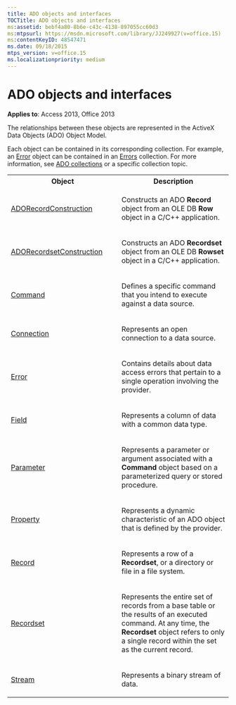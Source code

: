 ```yaml
---
title: ADO objects and interfaces
TOCTitle: ADO objects and interfaces
ms:assetid: bebf4a80-8b6e-c43c-4138-897055cc60d3
ms:mtpsurl: https://msdn.microsoft.com/library/JJ249927(v=office.15)
ms:contentKeyID: 48547471
ms.date: 09/18/2015
mtps_version: v=office.15
ms.localizationpriority: medium
---
```


# ADO objects and interfaces

**Applies to**: Access 2013, Office 2013

The relationships between these objects are represented in the ActiveX Data Objects (ADO) Object Model.

Each object can be contained in its corresponding collection. For example, an [Error](error-object-ado.md) object can be contained in an [Errors](errors-collection-ado.md) collection. For more information, see [ADO collections](ado-collections.md) or a specific collection topic.


<table>
<colgroup>
<col style="width: 50%" />
<col style="width: 50%" />
</colgroup>
<tbody>
<tr class="even">
<th>Object</th>
<th>Description</th>
</tr>
<tr class="odd">
<td><p><a href="adorecordconstruction-interface-ado.md">ADORecordConstruction</a></p></td>
<td><p>Constructs an ADO <strong>Record</strong> object from an OLE DB <strong>Row</strong> object in a C/C++ application.</p></td>
</tr>
<tr class="even">
<td><p><a href="adorecordsetconstruction-interface-ado.md">ADORecordsetConstruction</a></p></td>
<td><p>Constructs an ADO <strong>Recordset</strong> object from an OLE DB <strong>Rowset</strong> object in a C/C++ application.</p></td>
</tr>
<tr class="odd">
<td><p><a href="command-object-ado.md">Command</a></p></td>
<td><p>Defines a specific command that you intend to execute against a data source.</p></td>
</tr>
<tr class="even">
<td><p><a href="connection-object-ado.md">Connection</a></p></td>
<td><p>Represents an open connection to a data source.</p></td>
</tr>
<tr class="odd">
<td><p><a href="error-object-ado.md">Error</a></p></td>
<td><p>Contains details about data access errors that pertain to a single operation involving the provider.</p></td>
</tr>
<tr class="even">
<td><p><a href="field-object-ado.md">Field</a></p></td>
<td><p>Represents a column of data with a common data type.</p></td>
</tr>
<tr class="odd">
<td><p><a href="parameter-object-ado.md">Parameter</a></p></td>
<td><p>Represents a parameter or argument associated with a <strong>Command</strong> object based on a parameterized query or stored procedure.</p></td>
</tr>
<tr class="even">
<td><p><a href="property-object-ado.md">Property</a></p></td>
<td><p>Represents a dynamic characteristic of an ADO object that is defined by the provider.</p></td>
</tr>
<tr class="odd">
<td><p><a href="record-object-ado.md">Record</a></p></td>
<td><p>Represents a row of a <strong>Recordset</strong>, or a directory or file in a file system.</p></td>
</tr>
<tr class="even">
<td><p><a href="recordset-object-ado.md">Recordset</a></p></td>
<td><p>Represents the entire set of records from a base table or the results of an executed command. At any time, the <strong>Recordset</strong> object refers to only a single record within the set as the current record.</p></td>
</tr>
<tr class="odd">
<td><p><a href="stream-object-ado.md">Stream</a></p></td>
<td><p>Represents a binary stream of data.</p></td>
</tr>
</tbody>
</table>


